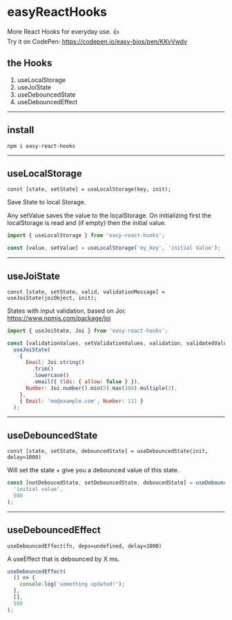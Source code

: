 # easyReactHooks

More React Hooks for everyday use. 👍\
Try it on CodePen: https://codepen.io/easy-bios/pen/KKvVwdv

## the Hooks

1. useLocalStorage
2. useJoiState
3. useDebouncedState
4. useDebouncedEffect

---

## install

`npm i easy-react-hooks`

---

## useLocalStorage

`const [state, setState] = useLocalStorage(key, init);`

Save State to local Storage.

Any setValue saves the value to the localStorage.
On initializing first the localStorage is read and (if empty) then the initial value.

```javascript
import { useLocalStorage } from 'easy-react-hooks';

const [value, setValue] = useLocalStorage('my_key', 'initial Value');
```

---

## useJoiState

`const [state, setState, valid, validationMessage] = useJoiState(joiObject, init);`

States with input validation, based on Joi: https://www.npmjs.com/package/joi

```javascript
import { useJoiState, Joi } from 'easy-react-hooks';

const [validationValues, setValidationValues, validation, validatedValues] =
  useJoiState(
    {
      Email: Joi.string()
        .trim()
        .lowercase()
        .email({ tlds: { allow: false } }),
      Number: Joi.number().min(5).max(100).multiple(3),
    },
    { Email: 'me@example.com', Number: 111 }
  );
```

---

## useDebouncedState

`const [state, setState, debouncedState] = useDebouncedState(init, delay=1000)`

Will set the state + give you a debounced value of this state.

```javascript
const [notDeboucedState, setDebouncedState, deboucedState] = useDebouncedState(
  'initial value',
  500
);
```

---

## useDebouncedEffect

`useDebouncedEffect(fn, deps=undefined, delay=1000)`

A useEffect that is debounced by X ms.

```javascript
useDebouncedEffect(
  () => {
    console.log('something updated!');
  },
  [],
  500
);
```

